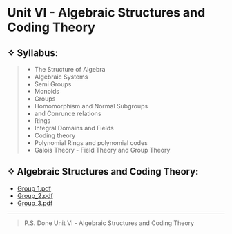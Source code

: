 # Unit VI - Algebraic Structures and Coding Theory 

## &#10023; Syllabus:

> * The Structure of Algebra 
> * Algebraic Systems 
> * Semi Groups
> * Monoids 
> * Groups 
> * Homomorphism and Normal Subgroups 
> * and Conrunce relations 
> * Rings 
> * Integral Domains and Fields 
> * Coding theory
> * Polynomial Rings and polynomial codes 
> * Galois Theory - Field Theory and Group Theory 

## &#10023; Algebraic Structures and Coding Theory:

* [Group_1.pdf](https://github.com/shreyaschavhan/end-sem-notes2021/files/6411608/Group_1.pdf)
* [Group_2.pdf](https://github.com/shreyaschavhan/end-sem-notes2021/files/6411609/Group_2.pdf)
* [Group_3.pdf](https://github.com/shreyaschavhan/end-sem-notes2021/files/6411610/Group_3.pdf)


---

> P.S. Done Unit Vi - Algebraic Structures and Coding Theory

